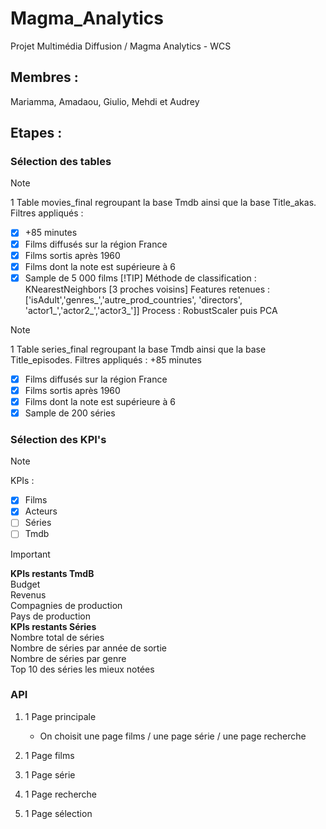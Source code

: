 # Magma_Analytics
Projet Multimédia Diffusion / Magma Analytics - WCS

## Membres :
Mariamma, Amadaou, Giulio, Mehdi et Audrey

## Etapes :

###  Sélection des tables

> [!NOTE]
> 1 Table movies_final regroupant la base Tmdb ainsi que la base Title_akas.
 Filtres appliqués : 
> - [X] +85 minutes
> - [X] Films diffusés sur la région France
> - [X] Films sortis après 1960
> - [X] Films dont la note est supérieure à 6
> - [X] Sample de 5 000 films
> [!TIP]
> Méthode de classification : KNearestNeighbors [3 proches voisins]
> Features retenues : ['isAdult','genres_','autre_prod_countries', 'directors', 'actor1_','actor2_','actor3_']]
> Process : RobustScaler puis PCA

> [!NOTE]
> 1 Table series_final regroupant la base Tmdb ainsi que la base Title_episodes.
 Filtres appliqués : 
> +85 minutes
> - [X] Films diffusés sur la région France
> - [X] Films sortis après 1960
> - [X] Films dont la note est supérieure à 6
> - [X] Sample de 200 séries

###  Sélection des KPI's

> [!NOTE]
> KPIs : <br>
> - [X] Films
> - [X] Acteurs
> - [ ] Séries
> - [ ] Tmdb

> [!IMPORTANT]
>  **KPIs restants TmdB**<br>
>  Budget <br>
>  Revenus <br>
>  Compagnies de production <br>
>  Pays de production <br>
>  **KPIs restants Séries**<br>
>  Nombre total de séries  <br>
>  Nombre de séries par année de sortie  <br>
>  Nombre de séries par genre  <br>
>  Top 10 des séries les mieux notées <br>

### API
  
1. 1 Page principale
   - On choisit une page films / une page série / une page recherche <br>

2. 1 Page films
   
3.  1 Page série
    
4. 1 Page recherche 
 
5. 1 Page sélection 
